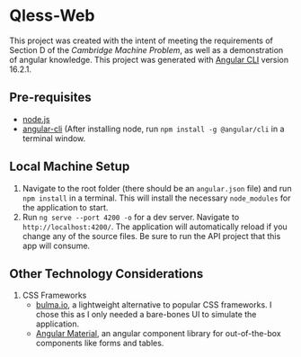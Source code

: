 # Qless-Web
This project was created with the intent of meeting the requirements of Section D of the *Cambridge Machine Problem*, as well as a demonstration of angular knowledge. This project was generated with [Angular CLI](https://github.com/angular/angular-cli) version 16.2.1.

## Pre-requisites
- [node.js](https://nodejs.org/en/download/)
- [angular-cli](https://www.npmjs.com/package/@angular/cli) (After installing node, run `npm install -g @angular/cli` in a terminal window.

## Local Machine Setup
1. Navigate to the root folder (there should be an `angular.json` file) and run `npm install` in a terminal. This will install the necessary `node_modules` for the application to start.
2. Run `ng serve --port 4200 -o` for a dev server. Navigate to `http://localhost:4200/`. The application will automatically reload if you change any of the source files. Be sure to run the API project that this app will consume.

## Other Technology Considerations
1. CSS Frameworks 
	- [bulma.io](https://bulma.io/), a lightweight alternative to popular CSS frameworks. I chose this as I only needed a bare-bones UI to simulate the application.
	- [Angular Material](https://material.angular.io/), an angular component library for out-of-the-box components like forms and tables.
